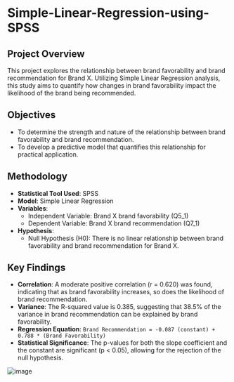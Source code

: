 # Simple-Linear-Regression-using-SPSS

## Project Overview
This project explores the relationship between brand favorability and brand recommendation for Brand X. Utilizing Simple Linear Regression analysis, this study aims to quantify how changes in brand favorability impact the likelihood of the brand being recommended.

## Objectives
- To determine the strength and nature of the relationship between brand favorability and brand recommendation.
- To develop a predictive model that quantifies this relationship for practical application.

## Methodology
- **Statistical Tool Used**: SPSS
- **Model**: Simple Linear Regression
- **Variables**:
  - Independent Variable: Brand X brand favorability (Q5_1)
  - Dependent Variable: Brand X brand recommendation (Q7_1)
- **Hypothesis**:
  - Null Hypothesis (H0): There is no linear relationship between brand favorability and brand recommendation for Brand X.

## Key Findings
- **Correlation**: A moderate positive correlation (r = 0.620) was found, indicating that as brand favorability increases, so does the likelihood of brand recommendation.
- **Variance**: The R-squared value is 0.385, suggesting that 38.5% of the variance in brand recommendation can be explained by brand favorability.
- **Regression Equation**: `Brand Recommendation = -0.087 (constant) + 0.788 * (Brand Favorability)`
- **Statistical Significance**: The p-values for both the slope coefficient and the constant are significant (p < 0.05), allowing for the rejection of the null hypothesis.

![image](https://github.com/bhupeshdod/Simple-Linear-Regression-using-SPSS/assets/141383468/7d45b4bf-250d-43b7-9a7a-81057069c2ea)
